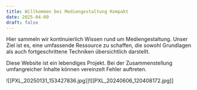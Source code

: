 ```yaml
---
title: Willkommen bei Mediengestaltung Kompakt
date: 2025-04-09
draft: false
---
```


Hier sammeln wir kontinuierlich Wissen rund um Mediengestaltung. Unser Ziel ist es, eine umfassende Ressource zu schaffen, die sowohl Grundlagen als auch fortgeschrittene Techniken übersichtlich darstellt.


Diese Website ist ein lebendiges Projekt. Bei der Zusammenstellung umfangreicher Inhalte können vereinzelt Fehler auftreten.


![[PXL_20250131_153427836.jpg]]![[PXL_20240606_120408172.jpg]]
